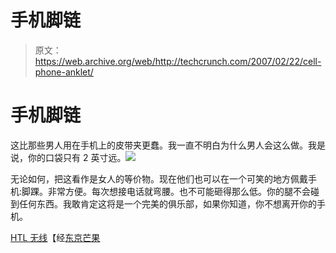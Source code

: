 # 手机脚链

> 原文：<https://web.archive.org/web/http://techcrunch.com/2007/02/22/cell-phone-anklet/>

# 手机脚链

这比那些男人用在手机上的皮带夹更蠢。我一直不明白为什么男人会这么做。我是说，你的口袋只有 2 英寸远。![](img/04f94645abdb785644f2e1c62027cb6a.png)

无论如何，把这看作是女人的等价物。现在他们也可以在一个可笑的地方佩戴手机:脚踝。非常方便。每次想接电话就弯腰。也不可能砸得那么低。你的腿不会碰到任何东西。我敢肯定这将是一个完美的俱乐部，如果你知道，你不想离开你的手机。

[HTL 无线](https://web.archive.org/web/20130628153115/http://www.htl-wireless.com/)【经[东京芒果](https://web.archive.org/web/20130628153115/http://www.tokyomango.com/tokyo_mango/2007/02/wear_your_pearl.html)